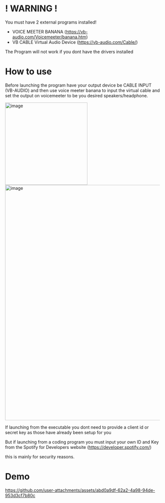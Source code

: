 # ! WARNING !
You must have 2 external programs installed!
- VOICE MEETER BANANA (https://vb-audio.com/Voicemeeter/banana.htm)
- VB CABLE Virtual Audio Device (https://vb-audio.com/Cable/)

The Program will not work if you dont have the drivers installed

# How to use
Before launching the program have your output device be CABLE INPUT (VB-AUDIO) and then use voice meeter banana to input the virtual cable and set the output on voicemeeter to be you desired speakers/headphone.


<img width="268" alt="image" src="https://github.com/user-attachments/assets/a4733a55-071d-4fc0-b491-336112af3f59" />

<img width="766" alt="image" src="https://github.com/user-attachments/assets/05a31a1b-c82a-4f66-bfbf-f1d59459b838" />


If launching from the executable you dont need to provide a client id or secret key as those have already been setup for you

But if launching from a coding program you must input your own ID and Key from the Spotify for Developers website (https://developer.spotify.com/)

this is mainly for security reasons.

# Demo



https://github.com/user-attachments/assets/abd0a9df-62a2-4a98-94de-953d3cf7b80c



